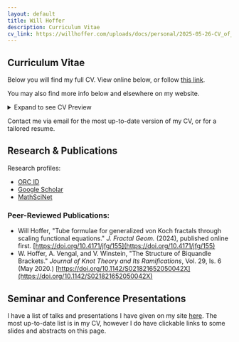 ```yaml
---
layout: default
title: Will Hoffer
description: Curriculum Vitae
cv_link: https://willhoffer.com/uploads/docs/personal/2025-05-26-CV_of_Will_Hoffer.pdf
---
```


## Curriculum Vitae

Below you will find my full CV. View online below, or follow [this link]({{page.cv_link}}).

You may also find more info below and elsewhere on my website.

<details>
    <summary>Expand to see CV Preview</summary>
    <iframe src="{{page.cv_link}}" width="100%" height="900">
    </iframe>
</details>

Contact me via email for the most up-to-date version of my CV, or for a tailored resume.

## Research & Publications

Research profiles:
- [ORC ID](https://orcid.org/my-orcid?orcid=0000-0002-1825-4477)
- [Google Scholar](https://scholar.google.com/citations?hl=en&user=kaJEJSoAAAAJ)
- [MathSciNet](https://mathscinet.ams.org/mathscinet/author?authorId=1393194)

### Peer-Reviewed Publications:

- Will Hoffer, "Tube formulae for generalized von Koch fractals through scaling functional equations." *J. Fractal Geom.* (2024), published online first. [https://doi.org/10.4171/jfg/155](https://doi.org/10.4171/jfg/155)
- W. Hoffer, A. Vengal, and V. Winstein, "The Structure of Biquandle Brackets." *Journal of Knot Theory and Its Ramifications*, Vol. 29, Is. 6 (May 2020.)  [https://doi.org/10.1142/S021821652050042X](https://doi.org/10.1142/S021821652050042X)


## Seminar and Conference Presentations

I have a list of talks and presentations I have given on my site <a href="/content/talks">here</a>. The most up-to-date list is in my CV, however I do have clickable links to some slides and abstracts on this page.
